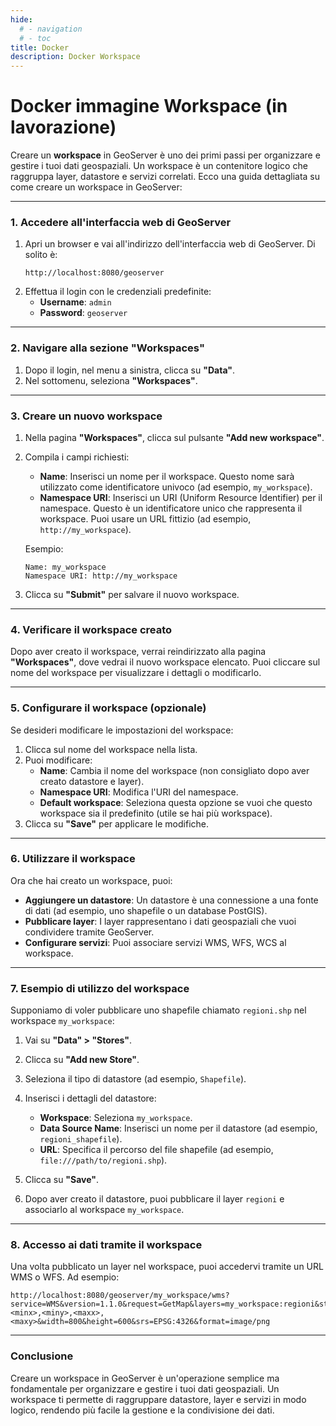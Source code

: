 ```yaml
---
hide:
  # - navigation
  # - toc
title: Docker
description: Docker Workspace
---
```


# Docker immagine Workspace (in lavorazione)

Creare un **workspace** in GeoServer è uno dei primi passi per organizzare e gestire i tuoi dati geospaziali. Un workspace è un contenitore logico che raggruppa layer, datastore e servizi correlati. Ecco una guida dettagliata su come creare un workspace in GeoServer:

---

### **1. Accedere all'interfaccia web di GeoServer**
1. Apri un browser e vai all'indirizzo dell'interfaccia web di GeoServer. Di solito è:
   ```
   http://localhost:8080/geoserver
   ```
2. Effettua il login con le credenziali predefinite:
   - **Username**: `admin`
   - **Password**: `geoserver`

---

### **2. Navigare alla sezione "Workspaces"**
1. Dopo il login, nel menu a sinistra, clicca su **"Data"**.
2. Nel sottomenu, seleziona **"Workspaces"**.

---

### **3. Creare un nuovo workspace**

1. Nella pagina **"Workspaces"**, clicca sul pulsante **"Add new workspace"**.
2. Compila i campi richiesti:
   - **Name**: Inserisci un nome per il workspace. Questo nome sarà utilizzato come identificatore univoco (ad esempio, `my_workspace`).
   - **Namespace URI**: Inserisci un URI (Uniform Resource Identifier) per il namespace. Questo è un identificatore unico che rappresenta il workspace. Puoi usare un URL fittizio (ad esempio, `http://my_workspace`).

   Esempio:
   ```
   Name: my_workspace
   Namespace URI: http://my_workspace
   ```

3. Clicca su **"Submit"** per salvare il nuovo workspace.

---

### **4. Verificare il workspace creato**
Dopo aver creato il workspace, verrai reindirizzato alla pagina **"Workspaces"**, dove vedrai il nuovo workspace elencato. Puoi cliccare sul nome del workspace per visualizzare i dettagli o modificarlo.

---

### **5. Configurare il workspace (opzionale)**
Se desideri modificare le impostazioni del workspace:

1. Clicca sul nome del workspace nella lista.
2. Puoi modificare:
   - **Name**: Cambia il nome del workspace (non consigliato dopo aver creato datastore e layer).
   - **Namespace URI**: Modifica l'URI del namespace.
   - **Default workspace**: Seleziona questa opzione se vuoi che questo workspace sia il predefinito (utile se hai più workspace).
3. Clicca su **"Save"** per applicare le modifiche.

---

### **6. Utilizzare il workspace**
Ora che hai creato un workspace, puoi:

- **Aggiungere un datastore**: Un datastore è una connessione a una fonte di dati (ad esempio, uno shapefile o un database PostGIS).
- **Pubblicare layer**: I layer rappresentano i dati geospaziali che vuoi condividere tramite GeoServer.
- **Configurare servizi**: Puoi associare servizi WMS, WFS, WCS al workspace.

---

### **7. Esempio di utilizzo del workspace**
Supponiamo di voler pubblicare uno shapefile chiamato `regioni.shp` nel workspace `my_workspace`:

1. Vai su **"Data" > "Stores"**.
2. Clicca su **"Add new Store"**.
3. Seleziona il tipo di datastore (ad esempio, `Shapefile`).
4. Inserisci i dettagli del datastore:
   - **Workspace**: Seleziona `my_workspace`.
   - **Data Source Name**: Inserisci un nome per il datastore (ad esempio, `regioni_shapefile`).
   - **URL**: Specifica il percorso del file shapefile (ad esempio, `file:///path/to/regioni.shp`).
5. Clicca su **"Save"**.

6. Dopo aver creato il datastore, puoi pubblicare il layer `regioni` e associarlo al workspace `my_workspace`.

---

### **8. Accesso ai dati tramite il workspace**
Una volta pubblicato un layer nel workspace, puoi accedervi tramite un URL WMS o WFS. Ad esempio:
```
http://localhost:8080/geoserver/my_workspace/wms?service=WMS&version=1.1.0&request=GetMap&layers=my_workspace:regioni&styles=&bbox=<minx>,<miny>,<maxx>,<maxy>&width=800&height=600&srs=EPSG:4326&format=image/png
```

---

### **Conclusione**
Creare un workspace in GeoServer è un'operazione semplice ma fondamentale per organizzare e gestire i tuoi dati geospaziali. Un workspace ti permette di raggruppare datastore, layer e servizi in modo logico, rendendo più facile la gestione e la condivisione dei dati.
